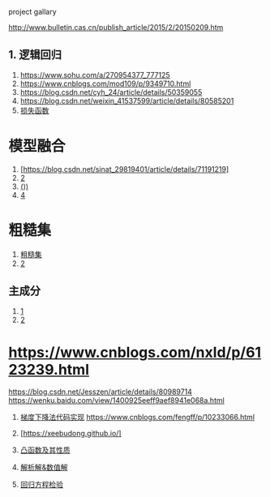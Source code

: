 project gallary


http://www.bulletin.cas.cn/publish_article/2015/2/20150209.htm



## 1. 逻辑回归
1. https://www.sohu.com/a/270954377_777125
2. https://www.cnblogs.com/mod109/p/9349710.html
3. https://blog.csdn.net/cyh_24/article/details/50359055
4. https://blog.csdn.net/weixin_41537599/article/details/80585201
5. [损失函数](https://www.cnblogs.com/yangzsnews/p/7496639.html)


# 模型融合
1. [https://blog.csdn.net/sinat_29819401/article/details/71191219]
2. [2](https://blog.csdn.net/u014248127/article/details/78993753)
3. [())](http://tech.ifeng.com/a/20170929/44704115_0.shtml)
4. [4](https://blog.csdn.net/jiaoyangwm/article/details/81186509)


# 粗糙集
1. [粗糙集](https://blog.csdn.net/windmxf/article/details/2288540)
2. [2](https://www.jianshu.com/p/39920dc2050b)


## 主成分
1. [1](https://blog.csdn.net/program_developer/article/details/80632779)
2. [2](https://blog.csdn.net/qq_36653505/article/details/82025971)

# https://www.cnblogs.com/nxld/p/6123239.html
https://blog.csdn.net/Jesszen/article/details/80989714
https://wenku.baidu.com/view/1400925eeff9aef8941e068a.html

1. [梯度下降法代码实现](https://www.cnblogs.com/focusonepoint/p/6394339.html)
https://www.cnblogs.com/fengff/p/10233066.html

3. [https://xeebudong.github.io/]

2. [凸函数及其性质](https://www.cnblogs.com/always-fight/p/9377554.html)
3. [解析解&数值解](https://blog.csdn.net/tMb8Z9Vdm66wH68VX1/article/details/80115482)
4. [回归方程检验](https://www.cnblogs.com/datamining-bio/p/9502033.html)

